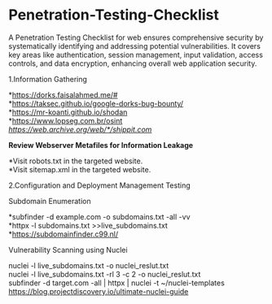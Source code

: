 # Penetration-Testing-Checklist
A Penetration Testing Checklist for web ensures comprehensive security by systematically identifying and addressing potential vulnerabilities. It covers key areas like authentication, session management, input validation, access controls, and data encryption, enhancing overall web application security.


1.Information Gathering <br>

*https://dorks.faisalahmed.me/# <br>
*https://taksec.github.io/google-dorks-bug-bounty/ <br>
*https://mr-koanti.github.io/shodan <br>
*https://www.lopseg.com.br/osint <br>
*https://web.archive.org/web/*/shippit.com* <br>

**Review Webserver Metafiles for Information Leakage** <br>

*Visit robots.txt in the targeted website. <br>
*Visit sitemap.xml in the targeted website. <br>

2.Configuration and Deployment Management Testing <br>

Subdomain Enumeration <br>

*subfinder -d example.com -o subdomains.txt -all -vv <br>
*httpx -l subdomains.txt >>live_subdomains.txt <br>
*https://subdomainfinder.c99.nl/ <br>

Vulnerability Scanning using Nuclei <br>

nuclei -l live_subdomains.txt -o nuclei_reslut.txt <br>
nuclei -l live_subdomains.txt -rl 3 -c 2 -o nuclei_reslut.txt <br>
subfinder -d target.com -all | httpx | nuclei -t ~/nuclei-templates <br>
https://blog.projectdiscovery.io/ultimate-nuclei-guide <br>


